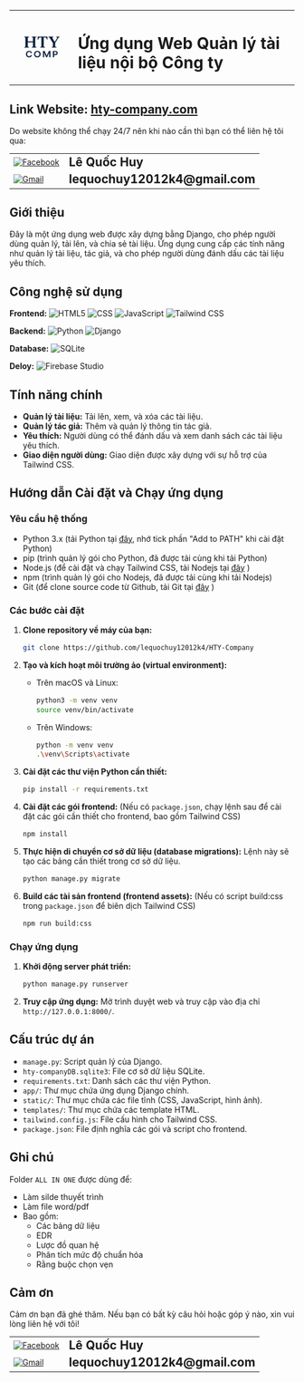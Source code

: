 <table>
  <tr>
    <td width="100" valign="middle">
      <img src="app/static/images/icontab.png" alt="Logo ứng dụng" width="100">
    </td>
    <td valign="middle">
      <h1>Ứng dụng Web Quản lý tài liệu nội bộ Công ty</h1>
    </td>
  </tr>
</table>

## Link Website: <a href="https://hty-company.com" target="_blank">hty-company.com</a>

<p>Do website không thể chạy 24/7 nên khi nào cần thì bạn có thể liên hệ tôi qua: </p>

<table>
  <tr>
    <td style="vertical-align: middle;"><a href="https://www.facebook.com/lequochuy12012k4" target="_blank">
    <img src="https://img.shields.io/badge/Facebook-1877F2?style=for-the-badge&logo=facebook&logoColor=white" alt="Facebook">
  </a></td>
    <td style="vertical-align: middle; padding-left: 10px;"><strong style="font-size: 1.5em;">Lê Quốc Huy</strong></td>
  </tr>
  <tr>
    <td style="vertical-align: middle;"><a href="mailto:lequochuy12012k4@gmail.com">
    <img src="https://img.shields.io/badge/Gmail-D14836?style=for-the-badge&logo=gmail&logoColor=white" alt="Gmail">
  </a></td>
    <td style="vertical-align: middle; padding-left: 10px;"><strong style="font-size: 1.5em;">lequochuy12012k4@gmail.com</strong></td>
  </tr>
</table>

## Giới thiệu

Đây là một ứng dụng web được xây dựng bằng Django, cho phép người dùng quản lý, tải lên, và chia sẻ tài liệu. Ứng dụng cung cấp các tính năng như quản lý tài liệu, tác giả, và cho phép người dùng đánh dấu các tài liệu yêu thích.

## Công nghệ sử dụng
**Frontend:** ![HTML5](https://img.shields.io/badge/HTML-E34F26?style=for-the-badge&logo=html5&logoColor=white) ![CSS](https://img.shields.io/badge/CSS-1572B6?style=for-the-badge&logo=css&logoColor=white) ![JavaScript](https://img.shields.io/badge/JavaScript-F7DF1E?style=for-the-badge&logo=javascript&logoColor=black) ![Tailwind CSS](https://img.shields.io/badge/Tailwind_CSS-38B2AC?style=for-the-badge&logo=tailwind-css&logoColor=white)

**Backend:** ![Python](https://img.shields.io/badge/Python-3776AB?style=for-the-badge&logo=python&logoColor=white) ![Django](https://img.shields.io/badge/Django-092E20?style=for-the-badge&logo=django&logoColor=white)

**Database:** ![SQLite](https://img.shields.io/badge/SQLite-003B57?style=for-the-badge&logo=sqlite&logoColor=white)

**Deloy:** ![Firebase Studio](https://img.shields.io/badge/Firebase%20Studio-FFCA28?style=for-the-badge&logo=firebase&logoColor=black)

## Tính năng chính

*   **Quản lý tài liệu:** Tải lên, xem, và xóa các tài liệu.
*   **Quản lý tác giả:** Thêm và quản lý thông tin tác giả.
*   **Yêu thích:** Người dùng có thể đánh dấu và xem danh sách các tài liệu yêu thích.
*   **Giao diện người dùng:** Giao diện được xây dựng với sự hỗ trợ của Tailwind CSS.

## Hướng dẫn Cài đặt và Chạy ứng dụng

### Yêu cầu hệ thống

*   Python 3.x (tải Python tại <a href="https://www.python.org/ftp/python/3.13.7/python-3.13.7-amd64.exe">đây</a>, nhớ tick phần "Add to PATH" khi cài đặt Python)
*   pip (trình quản lý gói cho Python, đã được tải cùng khi tải Python)
*   Node.js (để cài đặt và chạy Tailwind CSS, tải Nodejs tại <a href="https://nodejs.org/dist/v24.9.0/node-v24.9.0-x64.msi">đây</a> )
*   npm (trình quản lý gói cho Nodejs, đã được tải cùng khi tải Nodejs)
*   Git (để clone source code từ Github, tải Git tại <a href="https://git-scm.com/downloads/win">đây</a> )

### Các bước cài đặt

1.  **Clone repository về máy của bạn:**
    ```bash
    git clone https://github.com/lequochuy12012k4/HTY-Company
    ```

2.  **Tạo và kích hoạt môi trường ảo (virtual environment):**
    *   Trên macOS và Linux:
        ```bash
        python3 -m venv venv
        source venv/bin/activate
        ```
    *   Trên Windows:
        ```bash
        python -m venv venv
        .\venv\Scripts\activate
        ```

3.  **Cài đặt các thư viện Python cần thiết:**
    ```bash
    pip install -r requirements.txt
    ```

4.  **Cài đặt các gói frontend:**
    (Nếu có `package.json`, chạy lệnh sau để cài đặt các gói cần thiết cho frontend, bao gồm Tailwind CSS)
    ```bash
    npm install
    ```

5.  **Thực hiện di chuyển cơ sở dữ liệu (database migrations):**
    Lệnh này sẽ tạo các bảng cần thiết trong cơ sở dữ liệu.
    ```bash
    python manage.py migrate
    ```

6.  **Build các tài sản frontend (frontend assets):**
    (Nếu có script build:css trong `package.json` để biên dịch Tailwind CSS)
    ```bash
    npm run build:css
    ```

### Chạy ứng dụng

1.  **Khởi động server phát triển:**
    ```bash
    python manage.py runserver
    ```

2.  **Truy cập ứng dụng:**
    Mở trình duyệt web và truy cập vào địa chỉ `http://127.0.0.1:8000/`.

## Cấu trúc dự án

*   `manage.py`: Script quản lý của Django.
*   `hty-companyDB.sqlite3`: File cơ sở dữ liệu SQLite.
*   `requirements.txt`: Danh sách các thư viện Python.
*   `app/`: Thư mục chứa ứng dụng Django chính.
*   `static/`: Thư mục chứa các file tĩnh (CSS, JavaScript, hình ảnh).
*   `templates/`: Thư mục chứa các template HTML.
*   `tailwind.config.js`: File cấu hình cho Tailwind CSS.
*   `package.json`: File định nghĩa các gói và script cho frontend.

## Ghi chú

Folder `ALL IN ONE` được dùng để: 
*   Làm silde thuyết trình
*   Làm file word/pdf
*   Bao gồm:
     *  Các bảng dữ liệu
     *  EDR
     *  Lược đồ quan hệ
     *  Phân tích mức độ chuẩn hóa 
     *  Rằng buộc chọn vẹn

## Cảm ơn

Cảm ơn bạn đã ghé thăm. Nếu bạn có bất kỳ câu hỏi hoặc góp ý nào, xin vui lòng liên hệ với tôi!

<table>
  <tr>
    <td style="vertical-align: middle;"><a href="https://www.facebook.com/lequochuy12012k4" target="_blank">
    <img src="https://img.shields.io/badge/Facebook-1877F2?style=for-the-badge&logo=facebook&logoColor=white" alt="Facebook">
  </a></td>
    <td style="vertical-align: middle; padding-left: 10px;"><strong style="font-size: 1.5em;">Lê Quốc Huy</strong></td>
  </tr>
  <tr>
    <td style="vertical-align: middle;"><a href="mailto:lequochuy12012k4@gmail.com">
    <img src="https://img.shields.io/badge/Gmail-D14836?style=for-the-badge&logo=gmail&logoColor=white" alt="Gmail">
  </a></td>
    <td style="vertical-align: middle; padding-left: 10px;"><strong style="font-size: 1.5em;">lequochuy12012k4@gmail.com</strong></td>
  </tr>
</table>
